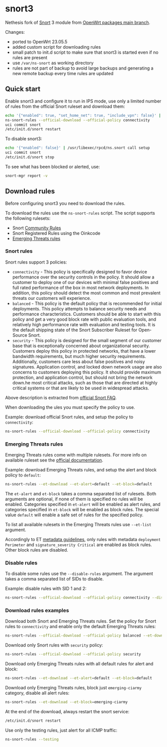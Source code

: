 # snort3

Nethesis fork of [Snort](https://www.snort.org/) 3 module from [OpenWrt packages main branch](https://github.com/openwrt/packages/tree/master/net/snort3).

Changes:

- ported to OpenWrt 23.05.5
- added custom script for downloading rules
- small patch to init.d script to make sure that snort3 is started even if no rules are present
- use `/var/ns-snort` as working directory
- rules are not part of backup to avoid large backups and generating a new remote backup every time rules are updated

## Quick start

Enable snort3 and configure it to run in IPS mode, use only a limited number of rules from the official Snort ruleset and download them:
```bash
echo '{"enabled": true, "set_home_net": true, "include_vpn": false}' | /usr/libexec/rpcd/ns.snort call setup
ns-snort-rules --official-download --official-policy connectivity
uci commit snort
/etc/init.d/snort restart
```

To disable snort3:
```bash
echo '{"enabled": false}' | /usr/libexec/rpcd/ns.snort call setup
uci commit snort
/etc/init.d/snort stop
```

To see what has been blocked or alerted, use:
```bash
snort-mgr report -v
```

## Download rules

Before configuring snort3 you need to download the rules.

To download the rules use the `ns-snort-rules` script.
The script supports the following rulesets:
- Snort [Community Rules](https://www.snort.org/downloads/#rule-downloads)
- Snort Registered Rules using the Oinkcode
- [Emerging Threats rules](https://rules.emergingthreats.net/)


### Snort rules

Snort rules support 3 policies:
- `connectivity` - This policy is specifically designed to favor device performance over the security controls in the policy. It should allow a customer to deploy one of our devices with minimal false positives and full rated performance of the box in most network deployments. In addition, this policy should detect the most common and most prevalent threats our customers will experience.
- `balanced` - This policy is the default policy that is recommended for initial deployments. This policy attempts to balance security needs and performance characteristics. Customers should be able to start with this policy and get a very good block rate with public evaluation tools, and relatively high performance rate with evaluation and testing tools. It is the default shipping state of the Snort Subscriber Ruleset for Open-Source Snort.
- `security` - This policy is designed for the small segment of our customer base that is exceptionally concerned about organizational security. Customers deploy this policy in protected networks, that have a lower bandwidth requirements, but much higher security requirements. Additionally, customers care less about false positives and noisy signatures. Application control, and locked down network usage are also concerns to customers deploying this policy. It should provide maximum protection, and application control, but should not bring the network down.he most critical attacks, such as those that are directed at highly critical systems or that are likely to be used in widespread attacks.

Above description is extracted from [official Snort FAQ](https://www.snort.org/faq/why-are-rules-commented-out-by-default).

When downloading the ules you must specify the policy to use.

Example: download official Snort rules, and setup the policy to `connectivity`:

```bash
ns-snort-rules --official-download --official-policy connectivity
```

### Emerging Threats rules

Emerging Threats rules come with multiple rulesets.
For more info on available ruleset see the [official documentation](https://tools.emergingthreats.net/docs/ETPro%20Rule%20Categories.pdf).

Example: download Emerging Threats rules, and setup the alert and block policy to `default`:
```bash
ns-snort-rules --et-download --et-alert=default --et-block=default
```

The `et-alert` and `et-block` takes a comma separated list of rulesets.
Both arguments are optional, if none of them is specified no rules will be enabled.
Categories specified in `et-alert` will be enabled as alert rules, and categories specified in `et-block` will be enabled as block rules.
The special value `default` will enable a safe set of rules for the specified policy.

To list all available rulesets in the Emerging Threats rules use `--et-list` argument.

Accordingly to ET [metadata guidelines](https://community.emergingthreats.net/t/signature-metadata/96), only rules with
metadata `deployment Perimeter` and `signature_severity Critical` are enabled as block rules.
Other block rules are disabled.

### Disable rules

To disable some rules use the `--disable-rules` argument.
The argument takes a comma separated list of SIDs to disable.

Example: disable rules with SID 1 and 2:
```bash
ns-snort-rules --official-download --official-policy connectivity --disable-rules 1,2
```

### Download rules examples

Download both Snort and Emerging Threats rules.
Set the policy for Snort rules to `connectivity` and enable only the default Emerging Threats rules:
```bash
ns-snort-rules --official-download --official-policy balanced --et-download --et-block=default
```

Download only Snort rules with `security` policy:
```bash
ns-snort-rules --official-download --official-policy security
```

Download only Emerging Threats rules with all default rules for alert and block:
```bash
ns-snort-rules --et-download --et-alert=default --et-block=default
```

Download only Emerging Threats rules, block just `emerging-ciarmy` category, disable all alert rules:
```bash
ns-snort-rules --et-download --et-block=emerging-ciarmy
```

At the end of the download, always restart the snort service:
```bash
/etc/init.d/snort restart
```

Use only the testing rules, just alert for all ICMP traffic:
```bash
ns-snort-rules --testing
```